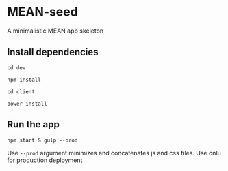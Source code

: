 # MEAN-seed
A minimalistic MEAN app skeleton

## Install dependencies
`cd dev`

`npm install`

`cd client`

`bower install`


## Run the app
`npm start & gulp --prod`


Use `--prod` argument minimizes and concatenates js and css files. Use onlu for production deployment